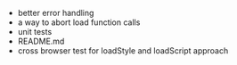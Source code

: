 - better error handling
- a way to abort load function calls
- unit tests
- README.md
- cross browser test for loadStyle and loadScript approach